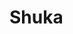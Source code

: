 # Shuka

<a href="https://discord.gg/9gzfzm" target="_blank"><img src="https://discordapp.com/api/guilds/509839189714665492 /embed.png?style=banner1" alt=""></a>
